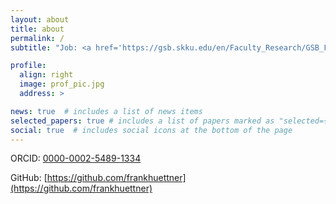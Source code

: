```yaml
---
layout: about
title: about
permalink: /
subtitle: "Job: <a href='https://gsb.skku.edu/en/Faculty_Research/GSB_Faculty.do?mode=view&articleNo=72479'>Assistant Professor of Decision Sciences</a>"

profile:
  align: right
  image: prof_pic.jpg
  address: >

news: true  # includes a list of news items
selected_papers: true # includes a list of papers marked as "selected={true}"
social: true  # includes social icons at the bottom of the page
---
```


<!-- Address: International Hall #90409,
Sungkyunkwan University  25-2, Sungkyunkwan-ro, SKK GSB,
Jongro-gu, Seoul, Korea 03063 -->


ORCID: [0000-0002-5489-1334](https://orcid.org/0000-0002-5489-1334)

GitHub: [https://github.com/frankhuettner](https://github.com/frankhuettner)
